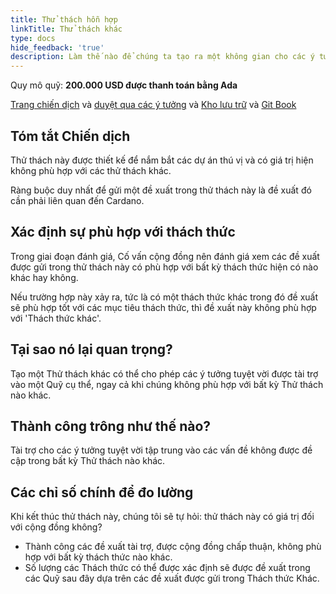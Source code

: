 ```yaml
---
title: Thử thách hỗn hợp
linkTitle: Thử thách khác
type: docs
hide_feedback: 'true'
description: Làm thế nào để chúng ta tạo ra một không gian cho các ý tưởng và dự án không phù hợp với bất kỳ Thách thức hiện tại nào khác?
---
```


Quy mô quỹ: **200.000 USD được thanh toán bằng Ada**

[Trang chiến dịch](https://cardano.ideascale.com/a/campaign-home/26248) và [duyệt qua các ý tưởng](https://cardano.ideascale.com/a/ideas/top/campaign-filter/byids/campaigns/26248/stage/unspecified) và [Kho lưu trữ](https://github.com/Catalyst-Challenges/F7-Miscellaneous-Challenge) và [Git Book](https://quality-assurance-dao.gitbook.io/catalyst-fund-7-challenges/fund-7/miscellaneous-challenges)

## Tóm tắt Chiến dịch

Thử thách này được thiết kế để nắm bắt các dự án thú vị và có giá trị hiện không phù hợp với các thử thách khác.

Ràng buộc duy nhất để gửi một đề xuất trong thử thách này là đề xuất đó cần phải liên quan đến Cardano.

## Xác định sự phù hợp với thách thức

Trong giai đoạn đánh giá, Cố vấn cộng đồng nên đánh giá xem các đề xuất được gửi trong thử thách này có phù hợp với bất kỳ thách thức hiện có nào khác hay không.

Nếu trường hợp này xảy ra, tức là có một thách thức khác trong đó đề xuất sẽ phù hợp tốt với các mục tiêu thách thức, thì đề xuất này không phù hợp với 'Thách thức khác'.

## Tại sao nó lại quan trọng?

Tạo một Thử thách khác có thể cho phép các ý tưởng tuyệt vời được tài trợ vào một Quỹ cụ thể, ngay cả khi chúng không phù hợp với bất kỳ Thử thách nào khác.

## Thành công trông như thế nào?

Tài trợ cho các ý tưởng tuyệt vời tập trung vào các vấn đề không được đề cập trong bất kỳ Thử thách nào khác.

## Các chỉ số chính để đo lường

Khi kết thúc thử thách này, chúng tôi sẽ tự hỏi: thử thách này có giá trị đối với cộng đồng không?

- Thành công các đề xuất tài trợ, được cộng đồng chấp thuận, không phù hợp với bất kỳ thách thức nào khác.
- Số lượng các Thách thức có thể được xác định sẽ được đề xuất trong các Quỹ sau đây dựa trên các đề xuất được gửi trong Thách thức Khác.
